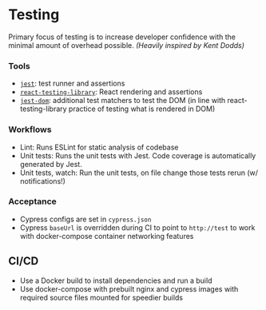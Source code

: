 # Testing

Primary focus of testing is to increase developer confidence with the minimal
amount of overhead possible. _(Heavily inspired by Kent Dodds)_

### Tools

- [`jest`][]: test runner and assertions
- [`react-testing-library`][]: React rendering and assertions
- [`jest-dom`][]: additional test matchers to test the DOM (in line with
  react-testing-library practice of testing what is rendered in DOM)

### Workflows

- Lint: Runs ESLint for static analysis of codebase
- Unit tests: Runs the unit tests with Jest. Code coverage is automatically
  generated by Jest.
- Unit tests, watch: Run the unit tests, on file change those tests rerun (w/
  notifications!)

### Acceptance

- Cypress configs are set in `cypress.json`
- Cypress `baseUrl` is overridden during CI to point to `http://test` to work
  with docker-compose container networking features

## CI/CD

- Use a Docker build to install dependencies and run a build
- Use docker-compose with prebuilt nginx and cypress images with required source
  files mounted for speedier builds

<!-- Links -->

[`jest`]: https://jestjs.io/
[`jest-dom`]: https://github.com/gnapse/jest-dom
[`react-testing-library`]: https://github.com/kentcdodds/react-testing-library
